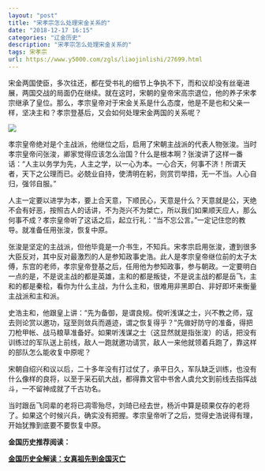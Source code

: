 ```yaml
---
layout: "post"
title: "宋孝宗怎么处理宋金关系的"
date: "2018-12-17 16:15"
categories: "辽金历史"
description: "宋孝宗怎么处理宋金关系的"
tags: 宋孝宗
url: https://www.y5000.com/zgls/liaojinlishi/27699.html
---
```






宋金两国使臣，多次往还，都在受书礼的细节上争执不下，而和议却没有丝毫进展，两国交战的局面仍在继续。就在这时，宋朝的皇帝宋高宗退位，他的养子宋孝宗继承了皇位。那么，孝宗皇帝对于宋金关系是什么态度，他是不是也和父亲一样，坚决主和？孝宗登基后，又会如何处理宋金两国的关系呢？

![](https://img.y5000.com/uploads/allimg/180116/8-1P1161A6123b.jpg)

孝宗皇帝绝对是个主战派，他继位之后，启用了宋朝主战派的代表人物张浚。当时孝宗皇帝问张浚，卿家觉得应该怎么治国？什么是根本啊？张浚讲了这样一番话：“人主以务学为先，人主之学，以一心为本。一心合天，何事不济！所谓天者，天下之公理而已。必兢业自持，使清明在躬，则赏罚举措，无一不当。人心自归，强邻自服。”

人主一定要以进学为本，要上合天意，下顺民心，天意是什么？天意就是公，天绝不会有好恶，按照古人的话讲，不为尧兴不为桀亡，所以我们如果顺天应人，那么何事不成？孝宗皇帝听了这话之后，起立行礼：“当不忘公言。”一定记住您的教导。就准备任用张浚，恢复中原。

张浚是坚定的主战派，但他毕竟是一介书生，不知兵。宋孝宗启用张浚，遭到很多大臣反对，其中反对最激烈的人是参知政事史浩。此人是孝宗皇帝继位前的太子太傅，东宫的老师，孝宗皇帝登基之后，任用他为参知政事，参与朝政。一定要明白一点的是，不是说主战的都是英雄，主和的都是叛徒，不是说主战的都是岳飞，主和的都是秦桧，看你为什么主战，为什么主和，很难用非黑即白、非好即坏来衡量主战派和主和派。

史浩主和，他跟皇上讲：“先为备御，是谓良规。傥听浅谋之士，兴不教之师，寇去则论赏以邀功，寇至则敛兵而遁迹，谓之恢复得乎？”先做好防守的准备，得把刀枪甲帐、战马粮草准备好。如果听浅谋之士（这显然就是指张浚）的话，把没有训练过的军队送上前线，敌人一跑就邀功请赏，敌人一来他就领着兵跑了，靠这样的部队怎么能收复中原呢？

宋朝自绍兴和议以后，二十多年没有打过仗了，承平日久，军队缺乏训练，也没有什么像样的良将，以至于采石矶大战，都得靠文官中书舍人虞允文到前线去指挥战斗，一不留神成就了千古功名。

当时跟岳飞同辈的老将已凋零殆尽，刘琦已经去世，杨沂中算是硕果仅存的老将了。如果这个时候兴兵，确实没有把握。孝宗皇帝听了之后，觉得史浩说得有理，开始犹豫到底要不要恢复中原。

**金国历史推荐阅读：**

**[金国历史全解读：女真祖先到金国灭亡](https://www.y5000.com/zgls/liaojinlishi/2018/0115/27654.html)**
